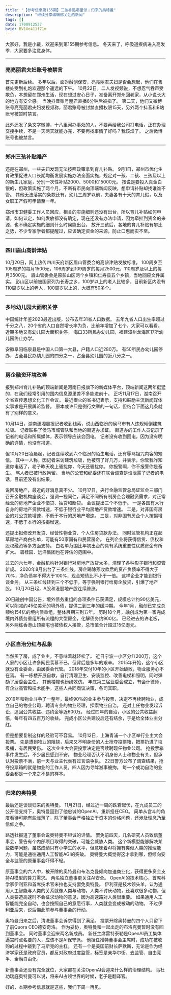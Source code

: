 ```yaml
---
title: "【参考信息第155期】三孩补贴哪里领；归来的奥特曼"
description: "继续分享编辑部关注的新闻"
tags: []
date: 1700912537
bvid: BV1Xe411f71m
---
```

大家好，我是小戴，欢迎来到第155期参考信息。
冬天来了，呼吸道疾病进入高发季，大家要多注意身体。


---

### 亮亮丽君夫妇账号被禁言

首先更新后续。
多年以后，面对融创保安，亮亮丽君夫妇是否会想起，他们在售楼处受到礼炮欢迎那个遥远的下午。
10月22日，二人发视频说，不想忍气吞声受欺负，本想留在郑州生活，现在想过安心日子，准备离开郑州回老家，从小说长大的地方有安全感。
当晚抖音账号丽君直播6分钟后被掐了。
第二天，他们又微博账号亮亮丽君夫妇发视频称，丽君账号被封禁直播权限15天，另外两个抖音和B站账号被暂时禁言。


此外还发了条文字微博，十八里河办事处的人，不要再给我公司打电话，正在办理交接手续，不是一天两天就能办完，不要再找事情了好吗？我该烦了。
之后微博账号也被禁言。


---

### 郑州三孩补贴难产

还是在郑州，一些夫妇发现无法按照政策拿到育儿补贴。
9月1日，郑州市优化生育政策促进人口长期均衡发展实施办法全面实施，规定对一孩、二孩、三孩及以上的新生儿家庭，分别一次性补贴2000、5000和15000元。
按说是要投入真金白银的，但政策实施了两个月，不断有市民向顶端新闻反映，想申请补贴却找谁谁不管。
其他无法落实的条款还有，幼儿三周岁以前，夫妻各有十天的育儿假，以及女职工产假可申请至一年。


郑州市卫健委工作人员回应，相关的实施细则还没有出台，所以育儿补贴如何申请，如何认定，如何发放都没有确定，现在还没有办法申请，因为牵扯到资金的来源，也不确定实施的细则什么时候能出台。
放开三孩后，各地的育儿补贴有攀比之势，不少专家学者都提醒过，应该确定资金的来源，防止口惠而实不至。


---

### 四川眉山高龄津贴

10月20日，网上热传四川天府新区眉山管委会的高龄津贴发放标准。
100周岁至105周岁的每月1500元，106周岁到109周岁的每月2500元，110周岁及以上的每月3500元。
眉山管委会是原彭山区两个乡镇和仁寿县五个乡镇，当地回应文件属实。
彭山区以前被国家列为长寿之乡，100岁以上的老人比较多，目前新区内没有110周岁以上的老人，100周岁以上的，大概有50多个。


---

### 多地幼儿园大面积关停

中国统计年鉴2023最近出版，公布去年31省人口数据。
去年九省人口出生率超过千分之八，20个省的人口自然增长率为负，比前年增加了七个，大家可以看看。
近期多地又有幼儿园大面积关停。
海口33所民办幼儿园，福建漳州龙海区17所幼儿园终止办学。


安徽阜阳临泉县是中国人口第一大县，户籍人口近280万。
有50所民办幼儿园停办，占全县民办幼儿园的四分之一，占全县幼儿园的近八分之一。

---

### 房企融资环境改善

报到郑州育儿补贴的顶端新闻是河南日报旗下的新媒体平台，顶端新闻这两年挺猛的，在我们经常引用的国内信息源里差不多能进前十。
正巧11月17日，湖南召开全省宣传思想文化工作会议。
最近很火的省书记表示，支持和鼓励主流新闻媒体实事求是开展舆论监督。
原本或许只是例行文章的一句话，但结合下面这几条就有了别样的意义。


10月14日，湖南潇湘晨报记者收到线索，说山西临汾的侯马市有人违规倾倒建筑垃圾。
记者联系了侯马市城管队和当地的街道办求证。
街道办的工作人员记录了记者的电话和所属媒体，表示领导应该会回电。
记者没有收到回电，因为没有明确的详情，也没有报道。


但10月20日凌晨起，记者连续收到六个临汾的陌生电话，还有辱骂祖咒内容的短信。
其中一人称，因记者采访建筑垃圾，他被罚了好几万，并表示，你管我咋知道你电话了，老子昨天晚上骚扰你，今天还骚扰你。
你报警啊，你不报警你是畜生。
骂人者已被行政拘留。
当地的公安和纪委还在联合调查是谁泄露了记者的电话，目前还没有出结果。


说回房地产，最近的好消息真不少。
10月17日，央行金融监管总局证监会三部门召开金融机构座谈会，强调一视同仁，满足不同所有制房企合理融资需求，对正常经营的房地产企业不惜贷、抽贷和断贷。
会议提出三个不低于。
一是各国有大行自身的房地产贷款增速，不低于银行业平均房地产贷款增速。
二是，对非国有房企的对公贷款增速，不低于本行的房地产增速。
三是，对非国有房企个人按揭增速，不低于本行的按揭增速。


还提出拟修改开发贷、经营性物业贷、个人住房贷款办法。
同时监管机构正在起草房地产商白名单，可能有50家国有和民营房企。
在列企业将获得信贷、债权和股权融资等多方面支持。
白名单范围比年初出台的具有系统重要性优质房企有所扩大。
碧桂园、远洋集团也在评估的范围中。


过去的六七年，金融机构针对银行对房地产放贷太多，清理了各种影子银行和资管新规。
2020年8月出台了三条红线，房企踢除预收款后的资产负债率不得大于70%，净负债率不得大于100%，现金短债比不小于一倍。
这样企业才能到银行谈业务。
从三条红线转到三个不低于，等于强制银行给房企放贷，引爆了地产股。
10月20日起，A股和港股地产股连续普涨。


20日融创中国公告，境外债务重组的各项条件已获满足，规模总计约90亿美元，可以削减约45亿美元的境外债，提供二到三年的缓冲期。
今年1月，融创已完成总额约154亿的境内债重组，整体展期三到五年。
历时18个月，融创成为第一家完成境内外债务重组所有流程的大型房企，化解债务约900亿。
已经进去的许老板，另外两栋香港山顶豪宅也被债权人接管，总市值合计超过15亿港元。


---

### 小区自治分红与乱象

当然买了房，成了业主，不意味着就轻松了。
近日宁波一小区分红200万，这个人家的小区让许多网民羡慕不已，但背后是多年的艰辛。
2015年开始，这个小区就没有业委会，由居委会代管。
2018年交付10年的小区开始破败，物业服务心不在焉。
有一栋楼开展自救，自行清理卫生、安装监控、改善电梯和照明，同时弹劾了居委会主任。
其他楼幢也纷纷效仿。
年底第三届业委会成立，有会计律师，有企业高管和技术能手，这些人共同商议决策，各司其职。


2019年和物业斗争了一整年，最终90%的业主参与投票，决定不再续聘物业，成立自己的物业公司，聘请专业的物业经理，探索物业自治。
还对上任物业发起诉讼，追回公共收益、违约金等近600万。
经过四年的自治，小区的公共收益翻倍，每年有四五百万的收益。
完成小区公共建设后还有结余，于是给全体业主分红。


但是想要复制这样的经验可不容易。
10月12日，上海青浦一个小区举行业主大会投票。
先是遭到物业的阻挠，后来又不明身份的人士抢夺投票箱，把票扔进了垃圾桶，有居民受伤。
这次业主大会要投票决定是否续聘现任物业公司。
抢投票箱事件发生后，不少居民感到不安。
物业经理否认不明身份人士和物业有关，但承认对投票不满，前一天与业主代表有过言语争执。
22日警方公布了调查结果，抢夺投票箱的就是物业的工作人员，四人因为寻衅滋事被拘。
每一个成功自治的业委会都是一个来之不易的样本。


---

### 归来的奥特曼

最后还是谈谈归来的奥特曼。
11月21日，经过近一周的跌宕起伏，在九成员工的公开信支持下，奥特曼回到了他忠诚的OpenAI，重新担任CEO。
简单从宫斗的角度看待可能有些浅薄了，除了董事会严格独立于资本的价格问题，还涉及理念乃至信仰之争。


路透社报道了董事会说奥特曼不坦诚的详情。
罢免前四天，几名研究人员致信董事会，警告有个内部项目取得的突破，可能会威胁人类。
这个新模型能够解决某些数学问题，虽然成绩只有小学生的水平，但意味着AI将拥有类似人类的推理能力，可能是通往通用人工智能AGI的突破。
奥特曼大概觉得这才拿到哪，但倾向安全与监管的原董事会吓得不轻。


原董事会的六人中，被开除的奥特曼和布洛克曼倾向加速商业化，获得更多资金支持AI模型的算力需求。
两名独立董事更关注AI安全。
OpenAI的技术核心，首席科学家伊利亚和首席技术官米拉也支持罢免奥特曼。
伊利亚是技术领头羊，认为通用人工智能与人类的关系就像人类与动物，人类不讨厌动物，还喜欢很多动物，但人类要造高速时不会征求动物的意见，因为高速路对人类很重要。
如果通用人工智能能完全自动，也会按照自己的意愿行事，人类就会变成被动的动物。
不过伊利亚后来，说后悔此前参与董事会的行动。


奥特曼归来之后，清洗董事会诉求得到了满足。
投票开除奥特曼的四个人只留下了前Quora CEO德安奇洛。
作为妥协，奥特曼和一起出走的布洛克曼暂时没有回到董事会。
同时董事会迎来两名新成员。
新任主席雷特泰勒是OpenAI员工集体逼宫时点名要的人，应该不是AI保守派。
他担任推特董事会主席时，成功在被收购的过程中敲到了马斯克的主杠。
还有一个是美国前财长萨默斯，无论是作为经济学家还是政府官员，都反对政府过度监管，标签是亲华尔街、去监管、自由竞争、金融自由化。


新董事会还没有完全就位，大家都在关注OpenAI会迎来什么样的治理结构。
马杜功瑞庭奥特曼可以说，将来AI占领世界的时候，老子是翻译官。


好的，本期参考信息就是这些，我们下周一再见。

